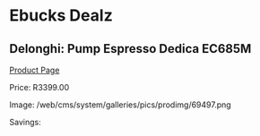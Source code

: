 
# Ebucks Dealz
## Delonghi: Pump Espresso Dedica EC685M
[Product Page](https://www.ebucks.com/web/shop/productSelected.do?prodId=1158924720&catId=704984897)

Price: R3399.00

Image: /web/cms/system/galleries/pics/prodimg/69497.png

Savings: 


	